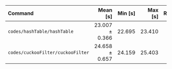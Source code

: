 | Command | Mean [s] | Min [s] | Max [s] | Relative |
|:---|---:|---:|---:|---:|
| `codes/hashTable/hashTable` | 23.007 ± 0.366 | 22.695 | 23.410 | 1.00 |
| `codes/cuckooFilter/cuckooFilter` | 24.658 ± 0.657 | 24.159 | 25.403 | 1.07 ± 0.03 |
